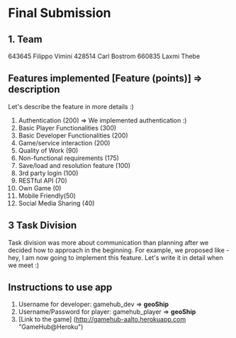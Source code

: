 # Final Submission
## 1. Team
643645 Filippo Vimini
428514 Carl Bostrom
660835 Laxmi Thebe
## Features implemented **[Feature (points)] => description**
Let's describe the feature in more details :)
1. Authentication (200) => We implemented authentication :)
2. Basic Player Functionalities (300)
3. Basic Developer Functionalities (200)
4. Game/service interaction (200)
5. Quality of Work (90)
6. Non-functional requirements (175)
7. Save/load and resolution feature (100)
8. 3rd party login (100)
9. RESTful API (70)
10. Own Game (0)
11. Mobile Friendly(50)
12. Social Media Sharing (40)

## 3 Task Division
Task division was more about communication than planning after we decided how to
approach in the beginning. For example, we proposed like - hey, I am now going to
implement this feature. Let's write it in detail when we meet :)

## Instructions to use app
1. Username for developer: gamehub_dev => **geoShip**
2. Username/Password for player: gamehub_player => **geoShip**
2. [Link to the game] (http://gamehub-aalto.herokuapp.com "GameHub@Heroku")
